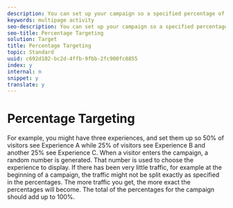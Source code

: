 ```yaml
---
description: You can set up your campaign so a specified percentage of visitors sees each experience.
keywords: multipage activity
seo-description: You can set up your campaign so a specified percentage of visitors sees each experience.
seo-title: Percentage Targeting
solution: Target
title: Percentage Targeting
topic: Standard
uuid: c692d102-bc2d-4ffb-9fbb-2fc900fc0855
index: y
internal: n
snippet: y
translate: y
---
```


# Percentage Targeting

For example, you might have three experiences, and set them up so 50% of visitors see Experience A while 25% of visitors see Experience B and another 25% see Experience C.
When a visitor enters the campaign, a random number is generated. That number is used to choose the experience to display. If there has been very little traffic, for example at the beginning of a campaign, the traffic might not be split exactly as specified in the percentages. The more traffic you get, the more exact the percentages will become.
The total of the percentages for the campaign should add up to 100%.
